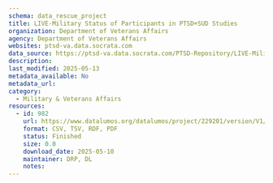 ```yaml
---
schema: data_rescue_project 
title: LIVE-Military Status of Participants in PTSD+SUD Studies
organization: Department of Veterans Affairs
agency: Department of Veterans Affairs
websites: ptsd-va.data.socrata.com
data_source: https://ptsd-va.data.socrata.com/PTSD-Repository/LIVE-Military-Status-of-Participants-in-PTSD-SUD-S/8vi4-e5tc
description: 
last_modified: 2025-05-13
metadata_available: No
metadata_url: 
category:
  - Military & Veterans Affairs 
resources:
  - id: 982
    url: https://www.datalumos.org/datalumos/project/229201/version/V1/view
    format: CSV, TSV, RDF, PDF
    status: Finished
    size: 0.0
    download_date: 2025-05-10
    maintainer: DRP, DL
    notes: 
---
```

